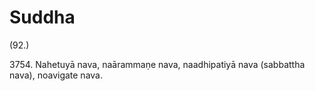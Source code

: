 

# Suddha







(92.)

3754\. Nahetuyā nava, naārammaṇe nava, naadhipatiyā nava (sabbattha nava), noavigate nava.



